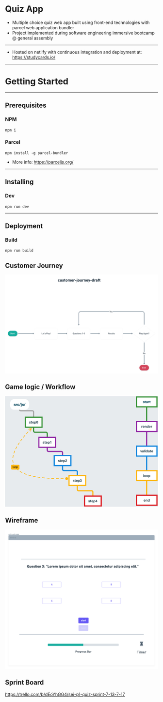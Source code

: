 # Quiz App

- Multiple choice quiz web app built using front-end technologies with parcel web application bundler
- Project implemented during software engineering immersive bootcamp @ general assembly

---

- Hosted on netlify with continuous integration and deployment at: https://studycards.io/

---

# Getting Started

---

## Prerequisites

### NPM

```
npm i
```

### Parcel

```
npm install -g parcel-bundler
```

- More info: https://parceljs.org/

---

## Installing

### Dev

```
npm run dev
```

---

## Deployment

### Build

```
npm run build
```

## Customer Journey

![customer-journey](img/sei-p1-quiz-flowchart.png)

## Game logic / Workflow

![workflow](img/sei-p1-quiz.png)

## Wireframe

![wireframe](img/sei-p1-wireframe.png)

## Sprint Board
https://trello.com/b/dEoYhGG4/sei-p1-quiz-sprint-7-13-7-17
